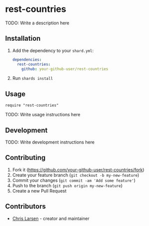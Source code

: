 # rest-countries

TODO: Write a description here

## Installation

1. Add the dependency to your `shard.yml`:

   ```yaml
   dependencies:
     rest-countries:
       github: your-github-user/rest-countries
   ```

2. Run `shards install`

## Usage

```crystal
require "rest-countries"
```

TODO: Write usage instructions here

## Development

TODO: Write development instructions here

## Contributing

1. Fork it (<https://github.com/your-github-user/rest-countries/fork>)
2. Create your feature branch (`git checkout -b my-new-feature`)
3. Commit your changes (`git commit -am 'Add some feature'`)
4. Push to the branch (`git push origin my-new-feature`)
5. Create a new Pull Request

## Contributors

- [Chris Larsen](https://github.com/your-github-user) - creator and maintainer
